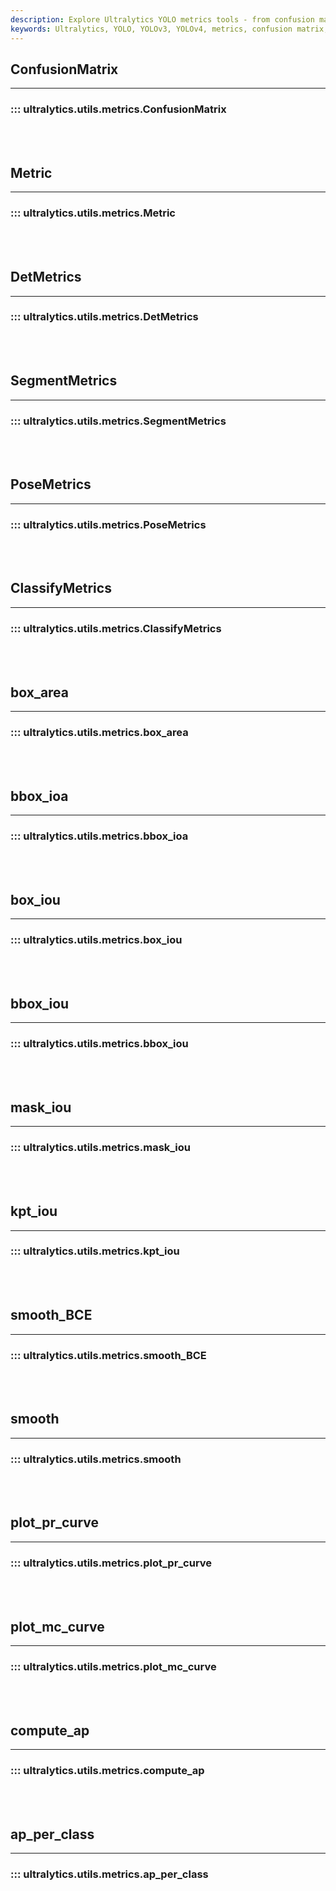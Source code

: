 ```yaml
---
description: Explore Ultralytics YOLO metrics tools - from confusion matrix, detection metrics, pose metrics to box IOU. Learn how to compute and plot precision-recall curves.
keywords: Ultralytics, YOLO, YOLOv3, YOLOv4, metrics, confusion matrix, detection metrics, pose metrics, box IOU, mask IOU, plot precision-recall curves, compute average precision
---
```


## ConfusionMatrix
---
### ::: ultralytics.utils.metrics.ConfusionMatrix
<br><br>

## Metric
---
### ::: ultralytics.utils.metrics.Metric
<br><br>

## DetMetrics
---
### ::: ultralytics.utils.metrics.DetMetrics
<br><br>

## SegmentMetrics
---
### ::: ultralytics.utils.metrics.SegmentMetrics
<br><br>

## PoseMetrics
---
### ::: ultralytics.utils.metrics.PoseMetrics
<br><br>

## ClassifyMetrics
---
### ::: ultralytics.utils.metrics.ClassifyMetrics
<br><br>

## box_area
---
### ::: ultralytics.utils.metrics.box_area
<br><br>

## bbox_ioa
---
### ::: ultralytics.utils.metrics.bbox_ioa
<br><br>

## box_iou
---
### ::: ultralytics.utils.metrics.box_iou
<br><br>

## bbox_iou
---
### ::: ultralytics.utils.metrics.bbox_iou
<br><br>

## mask_iou
---
### ::: ultralytics.utils.metrics.mask_iou
<br><br>

## kpt_iou
---
### ::: ultralytics.utils.metrics.kpt_iou
<br><br>

## smooth_BCE
---
### ::: ultralytics.utils.metrics.smooth_BCE
<br><br>

## smooth
---
### ::: ultralytics.utils.metrics.smooth
<br><br>

## plot_pr_curve
---
### ::: ultralytics.utils.metrics.plot_pr_curve
<br><br>

## plot_mc_curve
---
### ::: ultralytics.utils.metrics.plot_mc_curve
<br><br>

## compute_ap
---
### ::: ultralytics.utils.metrics.compute_ap
<br><br>

## ap_per_class
---
### ::: ultralytics.utils.metrics.ap_per_class
<br><br>